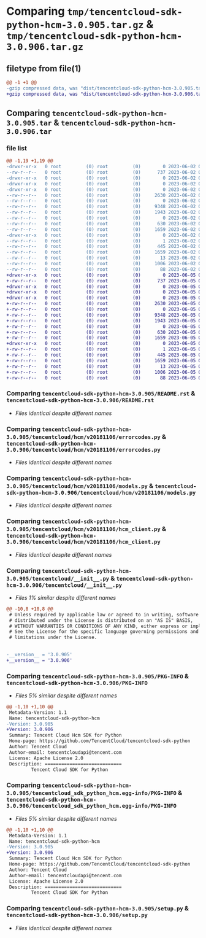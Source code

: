 # Comparing `tmp/tencentcloud-sdk-python-hcm-3.0.905.tar.gz` & `tmp/tencentcloud-sdk-python-hcm-3.0.906.tar.gz`

## filetype from file(1)

```diff
@@ -1 +1 @@
-gzip compressed data, was "dist/tencentcloud-sdk-python-hcm-3.0.905.tar", last modified: Fri Jun  2 00:30:09 2023, max compression
+gzip compressed data, was "dist/tencentcloud-sdk-python-hcm-3.0.906.tar", last modified: Mon Jun  5 00:35:46 2023, max compression
```

## Comparing `tencentcloud-sdk-python-hcm-3.0.905.tar` & `tencentcloud-sdk-python-hcm-3.0.906.tar`

### file list

```diff
@@ -1,19 +1,19 @@
-drwxr-xr-x   0 root         (0) root         (0)        0 2023-06-02 00:30:09.000000 tencentcloud-sdk-python-hcm-3.0.905/
--rw-r--r--   0 root         (0) root         (0)      737 2023-06-02 00:30:08.000000 tencentcloud-sdk-python-hcm-3.0.905/README.rst
-drwxr-xr-x   0 root         (0) root         (0)        0 2023-06-02 00:30:09.000000 tencentcloud-sdk-python-hcm-3.0.905/tencentcloud/
-drwxr-xr-x   0 root         (0) root         (0)        0 2023-06-02 00:30:09.000000 tencentcloud-sdk-python-hcm-3.0.905/tencentcloud/hcm/
-drwxr-xr-x   0 root         (0) root         (0)        0 2023-06-02 00:30:09.000000 tencentcloud-sdk-python-hcm-3.0.905/tencentcloud/hcm/v20181106/
--rw-r--r--   0 root         (0) root         (0)     2630 2023-06-02 00:30:08.000000 tencentcloud-sdk-python-hcm-3.0.905/tencentcloud/hcm/v20181106/errorcodes.py
--rw-r--r--   0 root         (0) root         (0)        0 2023-06-02 00:30:08.000000 tencentcloud-sdk-python-hcm-3.0.905/tencentcloud/hcm/v20181106/__init__.py
--rw-r--r--   0 root         (0) root         (0)     9348 2023-06-02 00:30:08.000000 tencentcloud-sdk-python-hcm-3.0.905/tencentcloud/hcm/v20181106/models.py
--rw-r--r--   0 root         (0) root         (0)     1943 2023-06-02 00:30:08.000000 tencentcloud-sdk-python-hcm-3.0.905/tencentcloud/hcm/v20181106/hcm_client.py
--rw-r--r--   0 root         (0) root         (0)        0 2023-06-02 00:30:08.000000 tencentcloud-sdk-python-hcm-3.0.905/tencentcloud/hcm/__init__.py
--rw-r--r--   0 root         (0) root         (0)      630 2023-06-02 00:30:08.000000 tencentcloud-sdk-python-hcm-3.0.905/tencentcloud/__init__.py
--rw-r--r--   0 root         (0) root         (0)     1659 2023-06-02 00:30:09.000000 tencentcloud-sdk-python-hcm-3.0.905/PKG-INFO
-drwxr-xr-x   0 root         (0) root         (0)        0 2023-06-02 00:30:09.000000 tencentcloud-sdk-python-hcm-3.0.905/tencentcloud_sdk_python_hcm.egg-info/
--rw-r--r--   0 root         (0) root         (0)        1 2023-06-02 00:30:09.000000 tencentcloud-sdk-python-hcm-3.0.905/tencentcloud_sdk_python_hcm.egg-info/dependency_links.txt
--rw-r--r--   0 root         (0) root         (0)      445 2023-06-02 00:30:09.000000 tencentcloud-sdk-python-hcm-3.0.905/tencentcloud_sdk_python_hcm.egg-info/SOURCES.txt
--rw-r--r--   0 root         (0) root         (0)     1659 2023-06-02 00:30:09.000000 tencentcloud-sdk-python-hcm-3.0.905/tencentcloud_sdk_python_hcm.egg-info/PKG-INFO
--rw-r--r--   0 root         (0) root         (0)       13 2023-06-02 00:30:09.000000 tencentcloud-sdk-python-hcm-3.0.905/tencentcloud_sdk_python_hcm.egg-info/top_level.txt
--rw-r--r--   0 root         (0) root         (0)     1006 2023-06-02 00:30:08.000000 tencentcloud-sdk-python-hcm-3.0.905/setup.py
--rw-r--r--   0 root         (0) root         (0)       88 2023-06-02 00:30:09.000000 tencentcloud-sdk-python-hcm-3.0.905/setup.cfg
+drwxr-xr-x   0 root         (0) root         (0)        0 2023-06-05 00:35:46.000000 tencentcloud-sdk-python-hcm-3.0.906/
+-rw-r--r--   0 root         (0) root         (0)      737 2023-06-05 00:35:46.000000 tencentcloud-sdk-python-hcm-3.0.906/README.rst
+drwxr-xr-x   0 root         (0) root         (0)        0 2023-06-05 00:35:46.000000 tencentcloud-sdk-python-hcm-3.0.906/tencentcloud/
+drwxr-xr-x   0 root         (0) root         (0)        0 2023-06-05 00:35:46.000000 tencentcloud-sdk-python-hcm-3.0.906/tencentcloud/hcm/
+drwxr-xr-x   0 root         (0) root         (0)        0 2023-06-05 00:35:46.000000 tencentcloud-sdk-python-hcm-3.0.906/tencentcloud/hcm/v20181106/
+-rw-r--r--   0 root         (0) root         (0)     2630 2023-06-05 00:35:46.000000 tencentcloud-sdk-python-hcm-3.0.906/tencentcloud/hcm/v20181106/errorcodes.py
+-rw-r--r--   0 root         (0) root         (0)        0 2023-06-05 00:35:46.000000 tencentcloud-sdk-python-hcm-3.0.906/tencentcloud/hcm/v20181106/__init__.py
+-rw-r--r--   0 root         (0) root         (0)     9348 2023-06-05 00:35:46.000000 tencentcloud-sdk-python-hcm-3.0.906/tencentcloud/hcm/v20181106/models.py
+-rw-r--r--   0 root         (0) root         (0)     1943 2023-06-05 00:35:46.000000 tencentcloud-sdk-python-hcm-3.0.906/tencentcloud/hcm/v20181106/hcm_client.py
+-rw-r--r--   0 root         (0) root         (0)        0 2023-06-05 00:35:46.000000 tencentcloud-sdk-python-hcm-3.0.906/tencentcloud/hcm/__init__.py
+-rw-r--r--   0 root         (0) root         (0)      630 2023-06-05 00:35:46.000000 tencentcloud-sdk-python-hcm-3.0.906/tencentcloud/__init__.py
+-rw-r--r--   0 root         (0) root         (0)     1659 2023-06-05 00:35:46.000000 tencentcloud-sdk-python-hcm-3.0.906/PKG-INFO
+drwxr-xr-x   0 root         (0) root         (0)        0 2023-06-05 00:35:46.000000 tencentcloud-sdk-python-hcm-3.0.906/tencentcloud_sdk_python_hcm.egg-info/
+-rw-r--r--   0 root         (0) root         (0)        1 2023-06-05 00:35:46.000000 tencentcloud-sdk-python-hcm-3.0.906/tencentcloud_sdk_python_hcm.egg-info/dependency_links.txt
+-rw-r--r--   0 root         (0) root         (0)      445 2023-06-05 00:35:46.000000 tencentcloud-sdk-python-hcm-3.0.906/tencentcloud_sdk_python_hcm.egg-info/SOURCES.txt
+-rw-r--r--   0 root         (0) root         (0)     1659 2023-06-05 00:35:46.000000 tencentcloud-sdk-python-hcm-3.0.906/tencentcloud_sdk_python_hcm.egg-info/PKG-INFO
+-rw-r--r--   0 root         (0) root         (0)       13 2023-06-05 00:35:46.000000 tencentcloud-sdk-python-hcm-3.0.906/tencentcloud_sdk_python_hcm.egg-info/top_level.txt
+-rw-r--r--   0 root         (0) root         (0)     1006 2023-06-05 00:35:46.000000 tencentcloud-sdk-python-hcm-3.0.906/setup.py
+-rw-r--r--   0 root         (0) root         (0)       88 2023-06-05 00:35:46.000000 tencentcloud-sdk-python-hcm-3.0.906/setup.cfg
```

### Comparing `tencentcloud-sdk-python-hcm-3.0.905/README.rst` & `tencentcloud-sdk-python-hcm-3.0.906/README.rst`

 * *Files identical despite different names*

### Comparing `tencentcloud-sdk-python-hcm-3.0.905/tencentcloud/hcm/v20181106/errorcodes.py` & `tencentcloud-sdk-python-hcm-3.0.906/tencentcloud/hcm/v20181106/errorcodes.py`

 * *Files identical despite different names*

### Comparing `tencentcloud-sdk-python-hcm-3.0.905/tencentcloud/hcm/v20181106/models.py` & `tencentcloud-sdk-python-hcm-3.0.906/tencentcloud/hcm/v20181106/models.py`

 * *Files identical despite different names*

### Comparing `tencentcloud-sdk-python-hcm-3.0.905/tencentcloud/hcm/v20181106/hcm_client.py` & `tencentcloud-sdk-python-hcm-3.0.906/tencentcloud/hcm/v20181106/hcm_client.py`

 * *Files identical despite different names*

### Comparing `tencentcloud-sdk-python-hcm-3.0.905/tencentcloud/__init__.py` & `tencentcloud-sdk-python-hcm-3.0.906/tencentcloud/__init__.py`

 * *Files 1% similar despite different names*

```diff
@@ -10,8 +10,8 @@
 # Unless required by applicable law or agreed to in writing, software
 # distributed under the License is distributed on an "AS IS" BASIS,
 # WITHOUT WARRANTIES OR CONDITIONS OF ANY KIND, either express or implied.
 # See the License for the specific language governing permissions and
 # limitations under the License.
 
 
-__version__ = '3.0.905'
+__version__ = '3.0.906'
```

### Comparing `tencentcloud-sdk-python-hcm-3.0.905/PKG-INFO` & `tencentcloud-sdk-python-hcm-3.0.906/PKG-INFO`

 * *Files 5% similar despite different names*

```diff
@@ -1,10 +1,10 @@
 Metadata-Version: 1.1
 Name: tencentcloud-sdk-python-hcm
-Version: 3.0.905
+Version: 3.0.906
 Summary: Tencent Cloud Hcm SDK for Python
 Home-page: https://github.com/TencentCloud/tencentcloud-sdk-python
 Author: Tencent Cloud
 Author-email: tencentcloudapi@tencent.com
 License: Apache License 2.0
 Description: ============================
         Tencent Cloud SDK for Python
```

### Comparing `tencentcloud-sdk-python-hcm-3.0.905/tencentcloud_sdk_python_hcm.egg-info/PKG-INFO` & `tencentcloud-sdk-python-hcm-3.0.906/tencentcloud_sdk_python_hcm.egg-info/PKG-INFO`

 * *Files 5% similar despite different names*

```diff
@@ -1,10 +1,10 @@
 Metadata-Version: 1.1
 Name: tencentcloud-sdk-python-hcm
-Version: 3.0.905
+Version: 3.0.906
 Summary: Tencent Cloud Hcm SDK for Python
 Home-page: https://github.com/TencentCloud/tencentcloud-sdk-python
 Author: Tencent Cloud
 Author-email: tencentcloudapi@tencent.com
 License: Apache License 2.0
 Description: ============================
         Tencent Cloud SDK for Python
```

### Comparing `tencentcloud-sdk-python-hcm-3.0.905/setup.py` & `tencentcloud-sdk-python-hcm-3.0.906/setup.py`

 * *Files identical despite different names*


